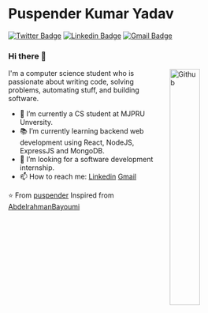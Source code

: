 

<!--
**puspenderkr/puspenderkr** is a ✨ _special_ ✨ repository because its `README.md` (this file) appears on your GitHub profile.

Here are some ideas to get you started:

- 🔭 I’m currently working on ...
- 🌱 I’m currently learning ...
- 👯 I’m looking to collaborate on ...
- 🤔 I’m looking for help with ...
- 💬 Ask me about ...
- 📫 How to reach me: ...
- 😄 Pronouns: ...
- ⚡ Fun fact: ...
-->

# Puspender Kumar Yadav  
[![Twitter Badge](https://img.shields.io/badge/-@puspenderkry-1ca0f1?style=flat-square&labelColor=1ca0f1&logo=twitter&logoColor=white&link=https://twitter.com/puspenderkry)](https://twitter.com/puspenderkry) [![Linkedin Badge](https://img.shields.io/badge/-puspender-kr-yadav?style=flat-square&logo=Linkedin&logoColor=white&link=https://www.linkedin.com/in/puspender-kr-yadav-188ba81b6/)](https://www.linkedin.com/in/puspender-kr-yadav-188ba81b6/)
[![Gmail Badge](https://img.shields.io/badge/-puspenderkr2k@gmail.com-c14438?style=flat-square&logo=Gmail&logoColor=white&link=mailto:puspenderkr2k@gmail.com)](mailto:puspenderkr2k@gmail.com)

### Hi there 👋

<img width="35%" align="right" alt="Github" src="https://user-images.githubusercontent.com/48678280/88862734-4903af80-d201-11ea-968b-9c939d88a37c.gif" />

I'm a computer science student who is passionate about writing code, solving problems, automating stuff, and building software.

- 🔭 I’m currently a CS student at MJPRU Unversity.
- 📚 I’m currently learning  backend web development using React, NodeJS, ExpressJS and MongoDB.
- 👯 I’m looking for a software development internship. 
- 📫 How to reach me: [Linkedin](https://www.linkedin.com/in/puspender-kr-yadav-188ba81b6/) [Gmail](mailto:puspenderkr2k@gmail.com)

⭐️ From [puspender](https://github.com/puspenderkr)
Inspired from [AbdelrahmanBayoumi](https://github.com/abdelrahmanbayoumi)
